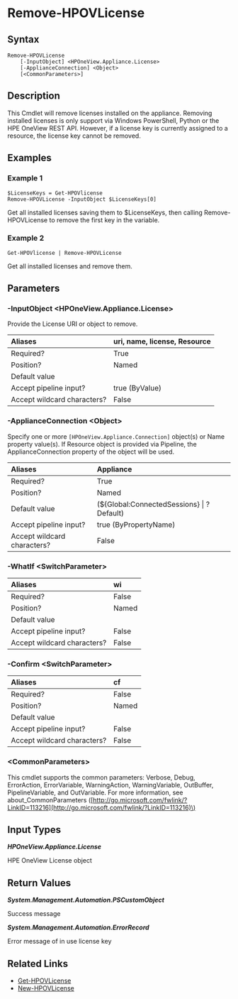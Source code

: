 ﻿---
description: REmove installed licenses on the appliance.
---

# Remove-HPOVLicense

## Syntax

```text
Remove-HPOVLicense
    [-InputObject] <HPOneView.Appliance.License>
    [-ApplianceConnection] <Object>
    [<CommonParameters>]
```

## Description

This Cmdlet will remove licenses installed on the appliance.  Removing installed licenses is only support via Windows PowerShell, Python or the HPE OneView REST API.  However, if a license key is currently assigned to a resource, the license key cannot be removed.

## Examples

###  Example 1 

```text
$LicenseKeys = Get-HPOVlicense
Remove-HPOVLicense -InputObject $LicenseKeys[0]
```

Get all installed licenses saving them to $LicenseKeys, then calling Remove-HPOVLicense to remove the first key in the variable.

###  Example 2 

```text
Get-HPOVlicense | Remove-HPOVLicense
```

Get all installed licenses and remove them.

## Parameters

### -InputObject &lt;HPOneView.Appliance.License&gt;

Provide the License URI or object to remove.

| Aliases | uri, name, license, Resource |
| :--- | :--- |
| Required? | True |
| Position? | Named |
| Default value |  |
| Accept pipeline input? | true (ByValue) |
| Accept wildcard characters? | False |

### -ApplianceConnection &lt;Object&gt;

Specify one or more `[HPOneView.Appliance.Connection]` object(s) or Name property value(s). If Resource object is provided via Pipeline, the ApplianceConnection property of the object will be used.

| Aliases | Appliance |
| :--- | :--- |
| Required? | True |
| Position? | Named |
| Default value | (${Global:ConnectedSessions} &vert; ? Default) |
| Accept pipeline input? | true (ByPropertyName) |
| Accept wildcard characters? | False |

### -WhatIf &lt;SwitchParameter&gt;



| Aliases | wi |
| :--- | :--- |
| Required? | False |
| Position? | Named |
| Default value |  |
| Accept pipeline input? | False |
| Accept wildcard characters? | False |

### -Confirm &lt;SwitchParameter&gt;



| Aliases | cf |
| :--- | :--- |
| Required? | False |
| Position? | Named |
| Default value |  |
| Accept pipeline input? | False |
| Accept wildcard characters? | False |

### &lt;CommonParameters&gt;

This cmdlet supports the common parameters: Verbose, Debug, ErrorAction, ErrorVariable, WarningAction, WarningVariable, OutBuffer, PipelineVariable, and OutVariable. For more information, see about\_CommonParameters \([http://go.microsoft.com/fwlink/?LinkID=113216](http://go.microsoft.com/fwlink/?LinkID=113216)\)

## Input Types

_**HPOneView.Appliance.License**_

HPE OneView License object

## Return Values

_**System.Management.Automation.PSCustomObject**_

Success message

_**System.Management.Automation.ErrorRecord**_

Error message of in use license key

## Related Links

* [Get-HPOVLicense](get-hpovlicense.md)
* [New-HPOVLicense](new-hpovlicense.md)
